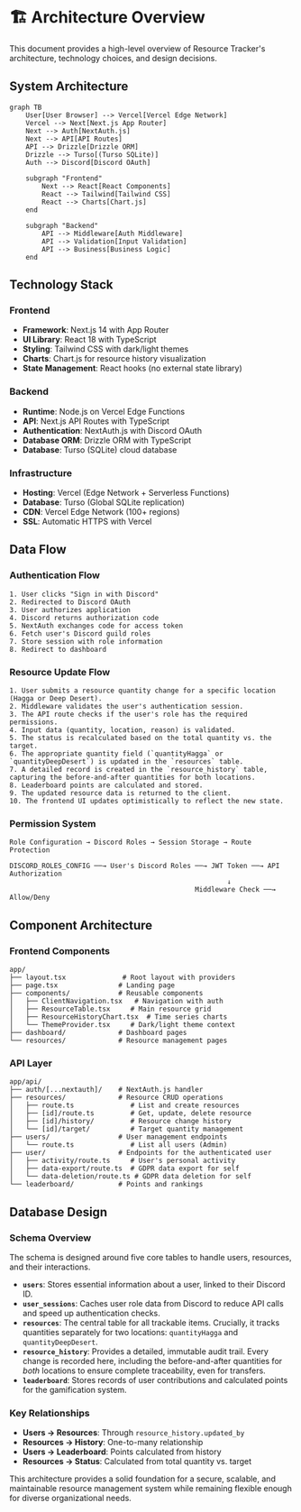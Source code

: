 # 🏗️ Architecture Overview

This document provides a high-level overview of Resource Tracker's architecture, technology choices, and design decisions.

## System Architecture

```mermaid
graph TB
    User[User Browser] --> Vercel[Vercel Edge Network]
    Vercel --> Next[Next.js App Router]
    Next --> Auth[NextAuth.js]
    Next --> API[API Routes]
    API --> Drizzle[Drizzle ORM]
    Drizzle --> Turso[(Turso SQLite)]
    Auth --> Discord[Discord OAuth]
    
    subgraph "Frontend"
        Next --> React[React Components]
        React --> Tailwind[Tailwind CSS]
        React --> Charts[Chart.js]
    end
    
    subgraph "Backend"
        API --> Middleware[Auth Middleware]
        API --> Validation[Input Validation]
        API --> Business[Business Logic]
    end
```

## Technology Stack

### Frontend
- **Framework**: Next.js 14 with App Router
- **UI Library**: React 18 with TypeScript
- **Styling**: Tailwind CSS with dark/light themes
- **Charts**: Chart.js for resource history visualization
- **State Management**: React hooks (no external state library)

### Backend
- **Runtime**: Node.js on Vercel Edge Functions
- **API**: Next.js API Routes with TypeScript
- **Authentication**: NextAuth.js with Discord OAuth
- **Database ORM**: Drizzle ORM with TypeScript
- **Database**: Turso (SQLite) cloud database

### Infrastructure
- **Hosting**: Vercel (Edge Network + Serverless Functions)
- **Database**: Turso (Global SQLite replication)
- **CDN**: Vercel Edge Network (100+ regions)
- **SSL**: Automatic HTTPS with Vercel

## Data Flow

### Authentication Flow
```
1. User clicks "Sign in with Discord"
2. Redirected to Discord OAuth
3. User authorizes application
4. Discord returns authorization code
5. NextAuth exchanges code for access token
6. Fetch user's Discord guild roles
7. Store session with role information
8. Redirect to dashboard
```

### Resource Update Flow
```
1. User submits a resource quantity change for a specific location (Hagga or Deep Desert).
2. Middleware validates the user's authentication session.
3. The API route checks if the user's role has the required permissions.
4. Input data (quantity, location, reason) is validated.
5. The status is recalculated based on the total quantity vs. the target.
6. The appropriate quantity field (`quantityHagga` or `quantityDeepDesert`) is updated in the `resources` table.
7. A detailed record is created in the `resource_history` table, capturing the before-and-after quantities for both locations.
8. Leaderboard points are calculated and stored.
9. The updated resource data is returned to the client.
10. The frontend UI updates optimistically to reflect the new state.
```

### Permission System
```
Role Configuration → Discord Roles → Session Storage → Route Protection

DISCORD_ROLES_CONFIG ──→ User's Discord Roles ──→ JWT Token ──→ API Authorization
                                                      ↓
                                              Middleware Check ──→ Allow/Deny
```

## Component Architecture

### Frontend Components
```
app/
├── layout.tsx              # Root layout with providers
├── page.tsx               # Landing page
├── components/            # Reusable components
│   ├── ClientNavigation.tsx   # Navigation with auth
│   ├── ResourceTable.tsx     # Main resource grid
│   ├── ResourceHistoryChart.tsx  # Time series charts
│   └── ThemeProvider.tsx     # Dark/light theme context
├── dashboard/             # Dashboard pages
└── resources/             # Resource management pages
```

### API Layer
```
app/api/
├── auth/[...nextauth]/    # NextAuth.js handler
├── resources/             # Resource CRUD operations
│   ├── route.ts              # List and create resources
│   ├── [id]/route.ts         # Get, update, delete resource
│   ├── [id]/history/         # Resource change history
│   └── [id]/target/          # Target quantity management
├── users/                 # User management endpoints
│   └── route.ts              # List all users (Admin)
├── user/                  # Endpoints for the authenticated user
│   ├── activity/route.ts     # User's personal activity
│   ├── data-export/route.ts  # GDPR data export for self
│   └── data-deletion/route.ts # GDPR data deletion for self
└── leaderboard/           # Points and rankings
```

## Database Design

### Schema Overview
The schema is designed around five core tables to handle users, resources, and their interactions.
-   **`users`**: Stores essential information about a user, linked to their Discord ID.
-   **`user_sessions`**: Caches user role data from Discord to reduce API calls and speed up authentication checks.
-   **`resources`**: The central table for all trackable items. Crucially, it tracks quantities separately for two locations: `quantityHagga` and `quantityDeepDesert`.
-   **`resource_history`**: Provides a detailed, immutable audit trail. Every change is recorded here, including the before-and-after quantities for *both* locations to ensure complete traceability, even for transfers.
-   **`leaderboard`**: Stores records of user contributions and calculated points for the gamification system.

### Key Relationships
- **Users → Resources**: Through `resource_history.updated_by`
- **Resources → History**: One-to-many relationship
- **Users → Leaderboard**: Points calculated from history
- **Resources → Status**: Calculated from total quantity vs. target

This architecture provides a solid foundation for a secure, scalable, and maintainable resource management system while remaining flexible enough for diverse organizational needs.